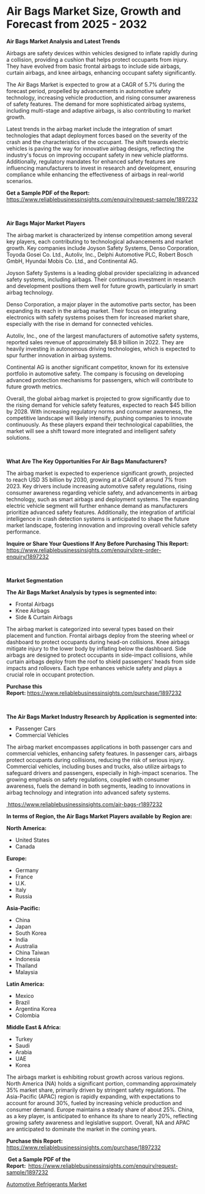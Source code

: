 <p><h1>Air Bags Market Size, Growth and Forecast from 2025 - 2032</h1></p><p><strong>Air Bags Market Analysis and Latest Trends</strong></p>
<p><p>Airbags are safety devices within vehicles designed to inflate rapidly during a collision, providing a cushion that helps protect occupants from injury. They have evolved from basic frontal airbags to include side airbags, curtain airbags, and knee airbags, enhancing occupant safety significantly.</p><p>The Air Bags Market is expected to grow at a CAGR of 5.7% during the forecast period, propelled by advancements in automotive safety technology, increasing vehicle production, and rising consumer awareness of safety features. The demand for more sophisticated airbag systems, including multi-stage and adaptive airbags, is also contributing to market growth. </p><p>Latest trends in the airbag market include the integration of smart technologies that adapt deployment forces based on the severity of the crash and the characteristics of the occupant. The shift towards electric vehicles is paving the way for innovative airbag designs, reflecting the industry's focus on improving occupant safety in new vehicle platforms. Additionally, regulatory mandates for enhanced safety features are influencing manufacturers to invest in research and development, ensuring compliance while enhancing the effectiveness of airbags in real-world scenarios.</p></p>
<p><strong>Get a Sample PDF of the Report:&nbsp;</strong> <a href="https://www.reliablebusinessinsights.com/enquiry/request-sample/1897232?utm_campaign=1789&utm_medium=2&utm_source=Github&utm_content=ia&utm_term=30032025&utm_id=air-bags">https://www.reliablebusinessinsights.com/enquiry/request-sample/1897232</a></p>
<p>&nbsp;</p>
<p><strong>Air Bags Major Market Players</strong></p>
<p><p>The airbag market is characterized by intense competition among several key players, each contributing to technological advancements and market growth. Key companies include Joyson Safety Systems, Denso Corporation, Toyoda Gosei Co. Ltd., Autoliv, Inc., Delphi Automotive PLC, Robert Bosch GmbH, Hyundai Mobis Co. Ltd., and Continental AG.</p><p>Joyson Safety Systems is a leading global provider specializing in advanced safety systems, including airbags. Their continuous investment in research and development positions them well for future growth, particularly in smart airbag technology.</p><p>Denso Corporation, a major player in the automotive parts sector, has been expanding its reach in the airbag market. Their focus on integrating electronics with safety systems poises them for increased market share, especially with the rise in demand for connected vehicles.</p><p>Autoliv, Inc., one of the largest manufacturers of automotive safety systems, reported sales revenue of approximately $8.9 billion in 2022. They are heavily investing in autonomous driving technologies, which is expected to spur further innovation in airbag systems.</p><p>Continental AG is another significant competitor, known for its extensive portfolio in automotive safety. The company is focusing on developing advanced protection mechanisms for passengers, which will contribute to future growth metrics.</p><p>Overall, the global airbag market is projected to grow significantly due to the rising demand for vehicle safety features, expected to reach $45 billion by 2028. With increasing regulatory norms and consumer awareness, the competitive landscape will likely intensify, pushing companies to innovate continuously. As these players expand their technological capabilities, the market will see a shift toward more integrated and intelligent safety solutions.</p></p>
<p>&nbsp;</p>
<p><strong>What Are The Key Opportunities For Air Bags Manufacturers?</strong></p>
<p><p>The airbag market is expected to experience significant growth, projected to reach USD 35 billion by 2030, growing at a CAGR of around 7% from 2023. Key drivers include increasing automotive safety regulations, rising consumer awareness regarding vehicle safety, and advancements in airbag technology, such as smart airbags and deployment systems. The expanding electric vehicle segment will further enhance demand as manufacturers prioritize advanced safety features. Additionally, the integration of artificial intelligence in crash detection systems is anticipated to shape the future market landscape, fostering innovation and improving overall vehicle safety performance.</p></p>
<p><strong>Inquire or Share Your Questions If Any Before Purchasing This Report:</strong> <a href="https://www.reliablebusinessinsights.com/enquiry/pre-order-enquiry/1897232?utm_campaign=1789&utm_medium=2&utm_source=Github&utm_content=ia&utm_term=30032025&utm_id=air-bags">https://www.reliablebusinessinsights.com/enquiry/pre-order-enquiry/1897232</a></p>
<p>&nbsp;</p>
<p><strong>Market Segmentation</strong></p>
<p><strong>The Air Bags Market Analysis by types is segmented into:</strong></p>
<p><ul><li>Frontal Airbags</li><li>Knee Airbags</li><li>Side & Curtain Airbags</li></ul></p>
<p><p>The airbag market is categorized into several types based on their placement and function. Frontal airbags deploy from the steering wheel or dashboard to protect occupants during head-on collisions. Knee airbags mitigate injury to the lower body by inflating below the dashboard. Side airbags are designed to protect occupants in side-impact collisions, while curtain airbags deploy from the roof to shield passengers' heads from side impacts and rollovers. Each type enhances vehicle safety and plays a crucial role in occupant protection.</p></p>
<p><strong>Purchase this Report:&nbsp;</strong><a href="https://www.reliablebusinessinsights.com/purchase/1897232?utm_campaign=1789&utm_medium=2&utm_source=Github&utm_content=ia&utm_term=30032025&utm_id=air-bags">https://www.reliablebusinessinsights.com/purchase/1897232</a></p>
<p>&nbsp;</p>
<p><strong>The Air Bags Market Industry Research by Application is segmented into:</strong></p>
<p><ul><li>Passenger Cars</li><li>Commercial Vehicles</li></ul></p>
<p><p>The airbag market encompasses applications in both passenger cars and commercial vehicles, enhancing safety features. In passenger cars, airbags protect occupants during collisions, reducing the risk of serious injury. Commercial vehicles, including buses and trucks, also utilize airbags to safeguard drivers and passengers, especially in high-impact scenarios. The growing emphasis on safety regulations, coupled with consumer awareness, fuels the demand in both segments, leading to innovations in airbag technology and integration into advanced safety systems.</p></p>
<p><a href="https://www.reliablebusinessinsights.com/air-bags-r1897232?utm_campaign=1789&utm_medium=2&utm_source=Github&utm_content=ia&utm_term=30032025&utm_id=air-bags">&nbsp;https://www.reliablebusinessinsights.com/air-bags-r1897232</a></p>
<p><strong>In terms of Region, the Air Bags Market Players available by Region are:</strong></p>
<p>
    <p> <strong> North America: </strong>
        <ul>
            <li>United States</li>
            <li>Canada</li>
        </ul>
        </p> 
    <p> <strong> Europe: </strong>
        <ul>
            <li>Germany</li>
            <li>France</li>
            <li>U.K.</li>
            <li>Italy</li>
            <li>Russia</li>
        </ul>
        </p> 
    <p> <strong> Asia-Pacific: </strong>
        <ul>
            <li>China</li>
            <li>Japan</li>
            <li>South Korea</li>
            <li>India</li>
            <li>Australia</li>
            <li>China Taiwan</li>
            <li>Indonesia</li>
            <li>Thailand</li>
            <li>Malaysia</li>
        </ul>
        </p> 
    <p> <strong> Latin America: </strong>
        <ul>
            <li>Mexico</li>
            <li>Brazil</li>
            <li>Argentina Korea</li>
            <li>Colombia</li>
        </ul>
        </p> 
    <p> <strong> Middle East & Africa: </strong>
        <ul>
            <li>Turkey</li>
            <li>Saudi</li>
            <li>Arabia</li>
            <li>UAE</li>
            <li>Korea</li>
        </ul>
    </p>
    </p>
<p><p>The airbags market is exhibiting robust growth across various regions. North America (NA) holds a significant portion, commanding approximately 35% market share, primarily driven by stringent safety regulations. The Asia-Pacific (APAC) region is rapidly expanding, with expectations to account for around 30%, fueled by increasing vehicle production and consumer demand. Europe maintains a steady share of about 25%. China, as a key player, is anticipated to enhance its share to nearly 20%, reflecting growing safety awareness and legislative support. Overall, NA and APAC are anticipated to dominate the market in the coming years.</p></p>
<p><strong>Purchase this Report: </strong><a href="https://www.reliablebusinessinsights.com/purchase/1897232?utm_campaign=1789&utm_medium=2&utm_source=Github&utm_content=ia&utm_term=30032025&utm_id=air-bags">https://www.reliablebusinessinsights.com/purchase/1897232</a></p>
<p>&nbsp;<strong>Get a Sample PDF of the Report:&nbsp;&nbsp;</strong><a href="https://www.reliablebusinessinsights.com/enquiry/request-sample/1897232?utm_campaign=1789&utm_medium=2&utm_source=Github&utm_content=ia&utm_term=30032025&utm_id=air-bags">https://www.reliablebusinessinsights.com/enquiry/request-sample/1897232</a></p>
<p><strong></strong></p>
<p><p><a href="https://github.com/mookiesville/Market-Research-Report-List-1/blob/main/automotive-refrigerants-market.md?utm_campaign=1789&utm_medium=2&utm_source=Github&utm_content=ia&utm_term=30032025&utm_id=air-bags">Automotive Refrigerants Market</a></p></p>